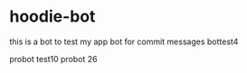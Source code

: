 # hoodie-bot
this is a bot to test my app
bot for commit messages
bottest4

probot test10
probot 26
